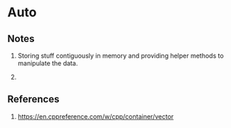 # Auto

## Notes
1. Storing stuff contiguously in memory and providing helper methods to manipulate the data.

2. 

## References

1. https://en.cppreference.com/w/cpp/container/vector

